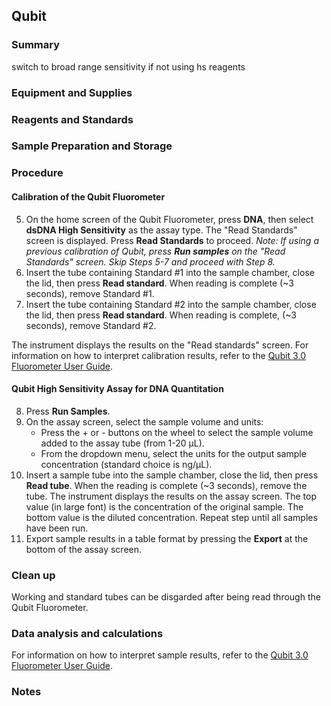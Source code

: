 ## Qubit

### Summary
switch to broad range sensitivity if not using hs reagents
### Equipment and Supplies

### Reagents and Standards

### Sample Preparation and Storage

### Procedure 


#### Calibration of the Qubit Fluorometer
5. On the home screen of the Qubit Fluorometer, press **DNA**, then select **dsDNA High Sensitivity** as the assay type. The "Read Standards" screen is displayed. Press **Read Standards** to proceed. *Note: If using a previous calibration of Qubit, press **Run samples** on the "Read Standards" screen. Skip Steps 5-7 and proceed with Step 8.*
6. Insert the tube containing Standard #1 into the sample chamber, close the lid, then press **Read standard**. When reading is complete (~3 seconds), remove Standard #1.
7. Insert the tube containing Standard #2 into the sample chamber, close the lid, then press **Read standard**. When reading is complete, (~3 seconds), remove Standard #2.


The instrument displays the results on the "Read standards" screen. For information on how to interpret calibration results, refer to the [Qubit 3.0 Fluorometer User Guide](https://tools.thermofisher.com/content/sfs/manuals/qubit_3_fluorometer_man.pdf).
#### Qubit High Sensitivity Assay for DNA Quantitation
8. Press **Run Samples**.
9. On the assay screen, select the sample volume and units:
    - Press the + or - buttons on the wheel to select the sample volume added to the assay tube (from 1-20 µL).
    - From the dropdown menu, select the units for the output sample concentration (standard choice is ng/µL).
10. Insert a sample tube into the sample chamber, close the lid, then press **Read tube**. When the reading is complete (~3 seconds), remove the tube.
The instrument displays the results on the assay screen. The top value (in large font) is the concentration of the original sample. The bottom value is the diluted concentration. Repeat step until all samples have been run.
11. Export sample results in a table format by pressing the **Export** at the bottom of the assay screen.
### Clean up
Working and standard tubes can be disgarded after being read through the Qubit Fluorometer.
### Data analysis and calculations
For information on how to interpret sample results, refer to the [Qubit 3.0 Fluorometer User Guide](https://tools.thermofisher.com/content/sfs/manuals/qubit_3_fluorometer_man.pdf). 
### Notes
